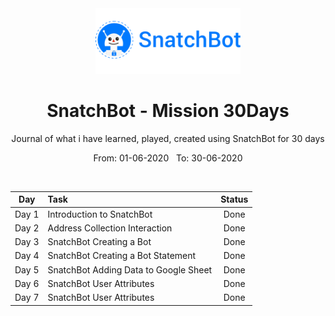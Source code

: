 <div align="center">
  <img src="./assets/snatchbot.png" alt="flutter" height="105">
</div>

<div align="center">
  <h1>SnatchBot - Mission 30Days</h1>
  <p>Journal of what i have learned, played, created using SnatchBot for 30 days</p>
  <p>From: 01-06-2020 &nbsp;  To: 30-06-2020</p>
  <br>
</div>

| Day  | Task | Status |
| :-------------: | :------------- | :----------: |
| Day 1  | Introduction to SnatchBot  | Done |
| Day 2  | Address Collection Interaction  | Done |
| Day 3  | SnatchBot Creating a Bot  | Done |
| Day 4  | SnatchBot Creating a Bot Statement | Done |
| Day 5  | SnatchBot Adding Data to Google Sheet | Done |
| Day 6  | SnatchBot User Attributes | Done |
| Day 7  | SnatchBot User Attributes | Done |